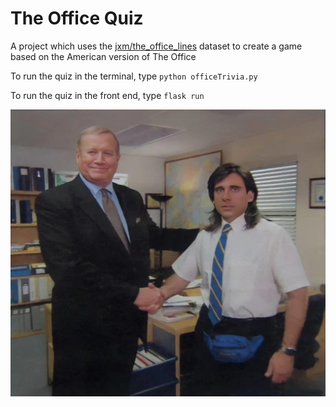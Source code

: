 # The Office Quiz

A project which uses the [jxm/the_office_lines](https://huggingface.co/datasets/jxm/the_office_lines/blob/main/README.md) dataset to create a game based on the American version of The Office

To run the quiz in the terminal, type `python officeTrivia.py`

To run the quiz in the front end, type `flask run`

![The Office!](/the-office-handshake.jpg "Michael handshake")
